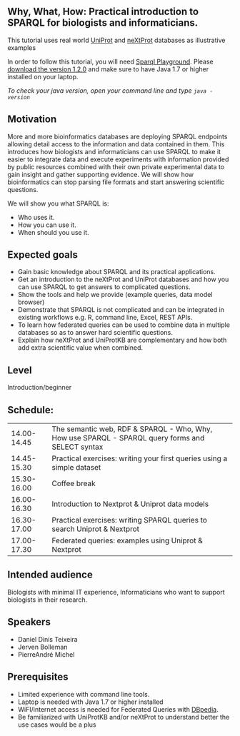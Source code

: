 ## Why, What, How: Practical introduction to SPARQL for biologists and informaticians. 

This tutorial uses real world [UniProt](http://www.uniprot.org) and [neXtProt](https://search.nextprot.org) databases as illustrative examples

In order to follow this tutorial, you will need <a href="https://github.com/calipho-sib/sparql-playground" target="_blank">Sparql Playground</a>. Please [download the version 1.2.0](https://github.com/calipho-sib/sparql-playground/archive/1.2.0.zip) and make sure to have Java 1.7 or higher installed on your laptop.

*To check your java version, open your command line and type `java -version`*

## Motivation
More and more bioinformatics databases are deploying SPARQL endpoints allowing detail access to the information and data contained in them. This introduces how biologists and informaticians can use SPARQL to make it easier to integrate data and execute experiments with information provided by public resources combined with their own private experimental data to gain insight and gather supporting evidence. We will show how bioinformatics can stop parsing file formats and start answering scientific questions.

We will show you what SPARQL is:
* Who uses it.
* How you can use it.
* When should you use it.
 
## Expected goals
* Gain basic knowledge about SPARQL and its practical applications.
* Get an introduction to the neXtProt and UniProt databases and how you can use SPARQL to get answers to complicated questions.
* Show the tools and help we provide (example queries, data model browser)
* Demonstrate that SPARQL is not complicated and can be integrated in existing workflows e.g. R, command line, Excel, REST APIs.
* To learn how federated queries can be used to combine data in multiple databases so as to answer hard scientific questions.
* Explain how neXtProt and UniProtKB are complementary and how both add extra scientific value when combined.

## Level

Introduction/beginner

## Schedule:

|               |               |
| ------------- | ------------- |
| 14.00-14.45   |  The semantic web, RDF & SPARQL - Who, Why, How use SPARQL - SPARQL query forms and SELECT syntax |
| 14.45-15.30   | Practical exercises: writing your first queries using a simple dataset |
| 15.30-16.00   | Coffee break  |
| 16.00-16.30   | Introduction to Nextprot & Uniprot data models  |
| 16.30-17.00   | Practical exercises: writing SPARQL queries to search Uniprot & Nextprot |
| 17.00-17.30   | Federated queries: examples using Uniprot & Nextprot |

## Intended audience
Biologists with minimal IT experience, Informaticians who want to support biologists in their research.

## Speakers
* Daniel Dinis Teixeira
* Jerven Bolleman
* Pierre­André Michel 

## Prerequisites

* Limited experience with command line tools.
* Laptop is needed with Java 1.7 or higher installed
* WiFI/internet access is needed for Federated Queries with [DBpedia](http://wiki.dbpedia.org/).
* Be familiarized with UniProtKB and/or neXtProt to understand better the use cases would be a plus
